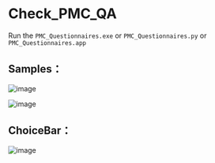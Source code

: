 # Check_PMC_QA
Run the ```PMC_Questionnaires.exe``` or ```PMC_Questionnaires.py``` or ```PMC_Questionnaires.app```
## Samples：
![image](https://github.com/chaoyi-wu/Check_PMC_QA/Images/Sample1.png)

![image](https://github.com/chaoyi-wu/Check_PMC_QA/Images/Sample2.png)

## ChoiceBar：
![image](https://github.com/chaoyi-wu/Check_PMC_QA/Images/ChoiceBar.png)
